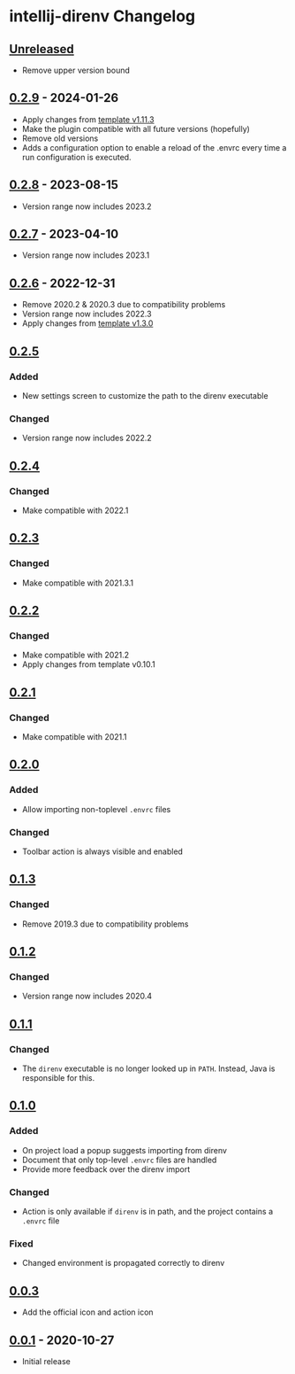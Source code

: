 <!-- Keep a Changelog guide -> https://keepachangelog.com -->

# intellij-direnv Changelog

## [Unreleased]

- Remove upper version bound

## [0.2.9] - 2024-01-26

- Apply changes from [template v1.11.3](https://github.com/JetBrains/intellij-platform-plugin-template/releases/tag/v1.11.3)
- Make the plugin compatible with all future versions (hopefully)
- Remove old versions
- Adds a configuration option to enable a reload of the .envrc every time a run configuration is executed.

## [0.2.8] - 2023-08-15

- Version range now includes 2023.2

## [0.2.7] - 2023-04-10

- Version range now includes 2023.1

## [0.2.6] - 2022-12-31

- Remove 2020.2 & 2020.3 due to compatibility problems
- Version range now includes 2022.3
- Apply changes from [template v1.3.0](https://github.com/JetBrains/intellij-platform-plugin-template/releases/tag/v1.3.0)

## [0.2.5]

### Added

- New settings screen to customize the path to the direnv executable

### Changed

- Version range now includes 2022.2

## [0.2.4]

### Changed

- Make compatible with 2022.1

## [0.2.3]

### Changed

- Make compatible with 2021.3.1

## [0.2.2]

### Changed

- Make compatible with 2021.2
- Apply changes from template v0.10.1

## [0.2.1]

### Changed

- Make compatible with 2021.1

## [0.2.0]

### Added

- Allow importing non-toplevel `.envrc` files

### Changed

- Toolbar action is always visible and enabled

## [0.1.3]

### Changed

- Remove 2019.3 due to compatibility problems

## [0.1.2]

### Changed

- Version range now includes 2020.4

## [0.1.1]

### Changed

- The `direnv` executable is no longer looked up in `PATH`. Instead, Java is responsible for this.

## [0.1.0]

### Added

- On project load a popup suggests importing from direnv
- Document that only top-level `.envrc` files are handled
- Provide more feedback over the direnv import

### Changed

- Action is only available if `direnv` is in path, and the project contains a `.envrc` file

### Fixed

- Changed environment is propagated correctly to direnv

## [0.0.3]

- Add the official icon and action icon

## [0.0.1] - 2020-10-27

- Initial release

[Unreleased]: https://github.com/fehnomenal/intellij-direnv/compare/v0.2.9...HEAD
[0.2.9]: https://github.com/fehnomenal/intellij-direnv/compare/v0.2.8...v0.2.9
[0.2.8]: https://github.com/fehnomenal/intellij-direnv/compare/v0.2.7...v0.2.8
[0.2.7]: https://github.com/fehnomenal/intellij-direnv/compare/v0.2.6...v0.2.7
[0.2.6]: https://github.com/fehnomenal/intellij-direnv/compare/v0.2.5...v0.2.6
[0.2.5]: https://github.com/fehnomenal/intellij-direnv/compare/v0.2.4...v0.2.5
[0.2.4]: https://github.com/fehnomenal/intellij-direnv/compare/v0.2.3...v0.2.4
[0.2.3]: https://github.com/fehnomenal/intellij-direnv/compare/v0.2.2...v0.2.3
[0.2.2]: https://github.com/fehnomenal/intellij-direnv/compare/v0.2.1...v0.2.2
[0.2.1]: https://github.com/fehnomenal/intellij-direnv/compare/v0.2.0...v0.2.1
[0.2.0]: https://github.com/fehnomenal/intellij-direnv/compare/v0.1.3...v0.2.0
[0.1.3]: https://github.com/fehnomenal/intellij-direnv/compare/v0.1.2...v0.1.3
[0.1.2]: https://github.com/fehnomenal/intellij-direnv/compare/v0.1.1...v0.1.2
[0.1.1]: https://github.com/fehnomenal/intellij-direnv/compare/v0.1.0...v0.1.1
[0.1.0]: https://github.com/fehnomenal/intellij-direnv/compare/v0.0.3...v0.1.0
[0.0.3]: https://github.com/fehnomenal/intellij-direnv/compare/v0.0.1...v0.0.3
[0.0.1]: https://github.com/fehnomenal/intellij-direnv/commits/v0.0.1
